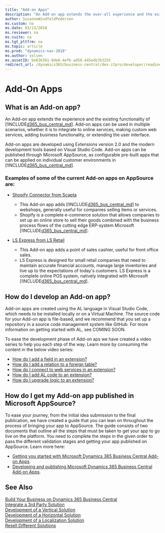 ```yaml
---
title: "Add-on Apps"
description: "An Add-on app extends the over-all experience and the existing functionality of Dynamics 365 Business Central."
author: SusanneWindfeldPedersen
ms.custom: na
ms.date: 03/13/2018
ms.reviewer: na
ms.suite: na
ms.tgt_pltfrm: na
ms.topic: article
ms.prod: "dynamics-nav-2018"
ms.author: solsen
ms.assetID: be636361-9de8-4efb-ad50-445e4b7b3255
redirect_url: /dynamics365/business-central/dev-itpro/developer/readiness/readiness-add-on-apps
---
```


# Add-On Apps

## What is an Add-on app? 
An Add-on app extends the experience and the existing functionality of [!INCLUDE[d365_bus_central_md](../includes/d365_bus_central_md.md)]. Add-on apps can be used in multiple scenarios, whether it is to integrate to online services, making custom web services, adding business functionality, or extending the user interface. 

Add-on apps are developed using Extensions version 2.0 and the modern development tools based on Visual Studio Code. Add-on apps can be published through Microsoft AppSource, as configurable pre-built apps that can be applied on individual customer environments in [!INCLUDE[d365_bus_central_md](../includes/d365_bus_central_md.md)]. 

<!-- INSERT VIDEO: 
Objective: Introducing add on apps (modern tools, integration points, rich base, “easy to publish”) 
New video that needs to be created -->

### Examples of some of the current Add-on apps on AppSource are:  
- [Shopify Connector from Scapta](https://appsource.microsoft.com/en-us/product/dynamics-365-for-finance-and-operations-business-edition/PUBID.scapta%7CAID.50395b48-f7b6-4445-96df-6faaa8c96deb%7CPAPPID.96da1317-c2e8-42ec-aa19-216e33d0da19?tab=Overview)  
    - This Add-on app adds [!INCLUDE[d365_bus_central_md](../includes/d365_bus_central_md.md)] to webshops, generally useful for companies selling items or services.
    - Shopify is a complete e-commerce solution that allows companies to set up an online store to sell their goods combined with the business process flows of the cutting edge ERP-system Microsoft [!INCLUDE[d365_bus_central_md](../includes/d365_bus_central_md.md)].
 
- [LS Express from LS Retail](https://appsource.microsoft.com/en-us/product/dynamics-365-for-finance-and-operations-business-edition/PUBID.ls_retail%7CAID.a45ac602-7269-4b3a-bff0-2dce0b3d0b16%7CPAPPID.2d47a6c4-91c0-4593-be25-858c0b36c599?tab=Overview)  
    - This Add-on app adds a point of sales cashier, useful for front office sales. 
    - LS Express is designed for small retail companies that need to maintain accurate financial accounts, manage large inventories and live up to the expectations of today's customers. LS Express is a complete online POS system, natively integrated with Microsoft [!INCLUDE[d365_bus_central_md](../includes/d365_bus_central_md.md)].   

## How do I develop an Add-on app?
<!-- To develop an Add-on app, we advise you to create a development environment for Dynamics 365 Business Central. Follow the process described in this video to set up your environment:

INSERT VIDEO:  
Objective: Setting up a Dynamics 365 Business Central Development Environment 
New video that needs to be created -->
 
Add-on apps are created using the AL language in Visual Studio Code, which needs to be installed locally or on a Virtual Machine. The source code for your Add-on app is file-based, and we recommend that you set up a repository in a source code management system like GitHub. For more information on getting started with AL, see COMING SOON.

To ease the development phase of Add-on aps we have created a video series to help you each step of the way. Learn more by consuming the content in the below video series: 

<!-- INSERT VIDEOS:  
HDI - V4: Build my first extension 
HDI - V1: Add a field in an extension DONE
HDI - V3: Create a table and a page 
HDI - V2: Add a relation to a foreign table in an extension DONE
HDI - V5: Add AL Code to an extension DONE
HDI - V7: Build a custom control 
HDI - V8: How do I create custom web services for integration scenarios? 
HDI - V9: Connect to webservices in an extension DONE -->

- [How do I add a field in an extension?](https://youtu.be/q00zPWT7e34)
- [How do I add a relation to a foreign table?](https://youtu.be/f0no_38NggI)
- [How do I connect to web services in an extension?](https://youtu.be/hNuC8V9T1tU)
- [How do I add AL code to an extension?](https://youtu.be/R9o2t3whmB4)
- [How do I upgrade logic to an extension?](https://youtu.be/hm7mCGp7qug)

## How do I get my Add-on app published in Microsoft AppSource? 
To ease your journey, from the initial idea submission to the final publication, we have created a guide that you can lean on throughout the process of bringing your app to AppSource. The guide consists of two documents that outline all the steps that must be taken to get your app to go live on the platform. You need to complete the steps in the given order to pass the different validation stages and getting your app published on AppSource. Learn more here:

- [Getting you started with Microsoft Dynamics 365 Business Central Add-on Apps](https://go.microsoft.com/fwlink/?linkid=869734).  
- [Developing and publishing Microsoft Dynamics 365 Business Central Add-on Apps](https://go.microsoft.com/fwlink/?linkid=869733). 

## See Also
[Build Your Business on Dynamics 365 Business Central](readiness-welcome.md)  
[Integrate a 3rd Party Solution](readiness-thirdparty-solution.md)  
[Development of a Vertical Solution](readiness-develop-vertical.md)  
[Development of a Horizontal Solution](readiness-develop-horizontal.md)  
[Development of a Localization Solution](readiness-develop-localization.md)    
[Resell Different Solutions](readiness-reseller.md)  
